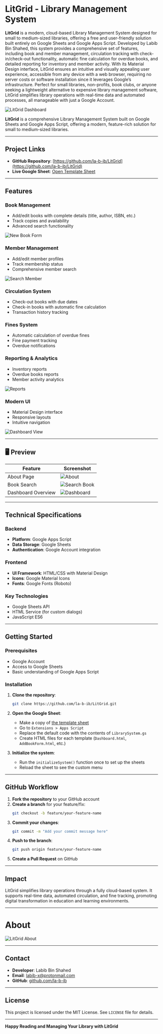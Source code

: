 #  LitGrid - Library Management System

**LitGrid** is a modern, cloud-based Library Management System designed for small to medium-sized libraries, offering a free and user-friendly solution built entirely on Google Sheets and Google Apps Script. Developed by Labib Bin Shahed, this system provides a comprehensive set of features, including book and member management, circulation tracking with check-in/check-out functionality, automatic fine calculation for overdue books, and detailed reporting for inventory and member activity. With its Material Design interface, LitGrid ensures an intuitive and visually appealing user experience, accessible from any device with a web browser, requiring no server costs or software installation since it leverages Google’s infrastructure. Perfect for small libraries, non-profits, book clubs, or anyone seeking a lightweight alternative to expensive library management software, LitGrid simplifies library operations with real-time data and automated processes, all manageable with just a Google Account.

![LitGrid Dashboard](image/Dashboard.png)

**LitGrid** is a comprehensive Library Management System built on Google Sheets and Google Apps Script, offering a modern, feature-rich solution for small to medium-sized libraries.

---

##  Project Links

- **GitHub Repository**: [https://github.com/la-b-ib/LitGrid](https://github.com/la-b-ib/LitGrid)
- **Live Google Sheet**: [Open Template Sheet](https://docs.google.com/spreadsheets/d/1a8Pef1ikQG96mPgahxYs46O9P4siszkZwsgcFXy0DII/edit?usp=sharing)

---

##  Features

###  Book Management
- Add/edit books with complete details (title, author, ISBN, etc.)
- Track copies and availability
- Advanced search functionality

![New Book Form](image/NewBook.png)

###  Member Management
- Add/edit member profiles
- Track membership status
- Comprehensive member search

![Search Member](image/SearchMember.png)

###  Circulation System
- Check-out books with due dates
- Check-in books with automatic fine calculation
- Transaction history tracking

###  Fines System
- Automatic calculation of overdue fines
- Fine payment tracking
- Overdue notifications

###  Reporting & Analytics
- Inventory reports
- Overdue books reports
- Member activity analytics

![Reports](image/Report.png)

###  Modern UI
- Material Design interface
- Responsive layouts
- Intuitive navigation

![Dashboard View](image/Dashboard.png)

---

## 🖥️ Preview

| Feature            | Screenshot                  |
|--------------------|-----------------------------|
| About Page         | ![About](image/About.png)  |
| Book Search        | ![Search Book](image/SearchBook.png) |
| Dashboard Overview | ![Dashboard](image/Dashboard.png) |

---

##  Technical Specifications

### Backend
- **Platform**: Google Apps Script
- **Data Storage**: Google Sheets
- **Authentication**: Google Account integration

### Frontend
- **UI Framework**: HTML/CSS with Material Design
- **Icons**: Google Material Icons
- **Fonts**: Google Fonts (Roboto)

### Key Technologies
- Google Sheets API
- HTML Service (for custom dialogs)
- JavaScript ES6

---

##  Getting Started

### Prerequisites
- Google Account
- Access to Google Sheets
- Basic understanding of Google Apps Script

### Installation

1. **Clone the repository**:
   ```bash
   git clone https://github.com/la-b-ib/LitGrid.git
   ```

2. **Open the Google Sheet**:
   - Make a copy of [the template sheet](https://docs.google.com/spreadsheets/d/1a8Pef1ikQG96mPgahxYs46O9P4siszkZwsgcFXy0DII/edit?usp=sharing)
   - Go to `Extensions > Apps Script`
   - Replace the default code with the contents of `LibrarySystem.gs`
   - Create HTML files for each template (`Dashboard.html`, `AddBookForm.html`, etc.)

3. **Initialize the system**:
   - Run the `initializeSystem()` function once to set up the sheets
   - Reload the sheet to see the custom menu

---

##  GitHub Workflow

1. **Fork the repository** to your GitHub account
2. **Create a branch** for your feature/fix:
   ```bash
   git checkout -b feature/your-feature-name
   ```
3. **Commit your changes**:
   ```bash
   git commit -m "Add your commit message here"
   ```
4. **Push to the branch**:
   ```bash
   git push origin feature/your-feature-name
   ```
5. **Create a Pull Request** on GitHub

---

##  Impact

LitGrid simplifies library operations through a fully cloud-based system. It supports real-time data, automated circulation, and fine tracking, promoting digital transformation in education and learning environments.

---

# About
![LitGrid About](image/About.png)

---

## Contact

- **Developer**: Labib Bin Shahed
- **Email**: [labib-x@protonmail.com](mailto:labib-x@protonmail.com)  
- **GitHub**: [github.com/la-b-ib](https://github.com/la-b-ib)

---

## License

This project is licensed under the MIT License. See `LICENSE` file for details.

---

**Happy Reading and Managing Your Library with LitGrid**
